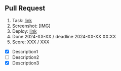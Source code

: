 ## Pull Request

1. Task: [link](https://github.com/)
2. Screenshot: [IMG]
3. Deploy: [link](https://github.com/)
4. Done 2024-XX-XX / deadline 2024-XX-XX XX:XX
5. Score: XXX / XXX

  - [x] Description1
  - [ ] Description2
  - [x] Description3